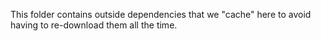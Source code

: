 This folder contains outside dependencies that we "cache" here to avoid having to re-download them all the time.
